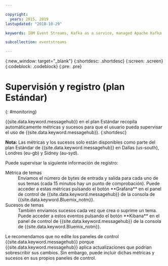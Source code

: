 ```yaml
---

copyright:
  years: 2015, 2019
lastupdated: "2018-10-29"

keywords: IBM Event Streams, Kafka as a service, managed Apache Kafka

subcollection: eventstreams

---
```


{:new_window: target="_blank"}
{:shortdesc: .shortdesc}
{:screen: .screen}
{:codeblock: .codeblock}
{:pre: .pre}


# Supervisión y registro (plan Estándar)
{: #monitoring}

{{site.data.keyword.messagehub}} en el plan Estándar recopila automáticamente métricas y sucesos para que el usuario
pueda supervisar el uso de {{site.data.keyword.messagehub}}.
{:shortdesc}

**Nota:** Las métricas y los sucesos solo están disponibles como parte del plan Estándar de {{site.data.keyword.messagehub}} en Dallas (us-south), Londres (eu-gb) y Sídney (au-syd). 


Puede supervisar la siguiente información de registro:

<dl>
<dt>Métrica de temas</dt>
<dd>Enviamos el número de bytes de entrada y salida para cada uno de sus temas (cada 15 minutos hay un punto de comprobación). Puede acceder a estas métricas pulsando el botón **Grafana** en el panel de control de {{site.data.keyword.messagehub}} de la consola de {{site.data.keyword.Bluemix_notm}}.
</dd>
<dt>Sucesos de temas</dt>
<dd>También enviamos sucesos cada vez que crea o suprime un tema. Puede acceder a estos eventos pulsando el botón **Kibana** en el panel de control de {{site.data.keyword.messagehub}} de la consola de {{site.data.keyword.Bluemix_notm}}.</dd>
</dl>


Le recomendamos que no edite los paneles de control {{site.data.keyword.messagehub}} porque {{site.data.keyword.messagehub}} aplica actualizaciones que podrían sobrescribir sus cambios. Sin embargo, puede incluir dichas métricas y sucesos en sus propios paneles de control.


